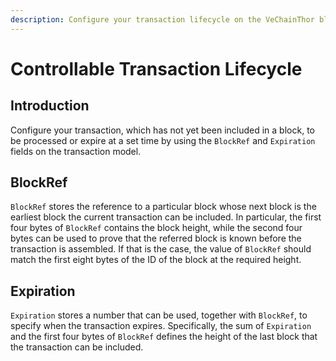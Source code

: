 ```yaml
---
description: Configure your transaction lifecycle on the VeChainThor blockchain.
---
```


# Controllable Transaction Lifecycle

## Introduction

Configure your transaction, which has not yet been included in a block, to be processed or expire at a set time by using the `BlockRef` and `Expiration` fields on the transaction model.

## BlockRef <a href="#blockref" id="blockref"></a>

`BlockRef` stores the reference to a particular block whose next block is the earliest block the current transaction can be included. In particular, the first four bytes of `BlockRef` contains the block height, while the second four bytes can be used to prove that the referred block is known before the transaction is assembled. If that is the case, the value of `BlockRef` should match the first eight bytes of the ID of the block at the required height.

## Expiration <a href="#expiration" id="expiration"></a>

`Expiration` stores a number that can be used, together with `BlockRef`, to specify when the transaction expires. Specifically, the sum of `Expiration` and the first four bytes of `BlockRef` defines the height of the last block that the transaction can be included.
